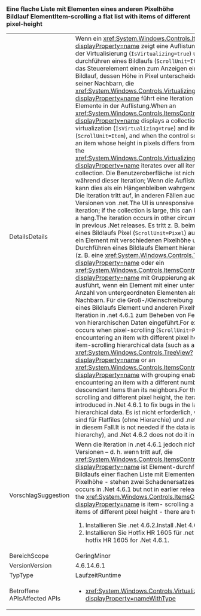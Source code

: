 ### <a name="item-scrolling-a-flat-list-with-items-of-different-pixel-height"></a><span data-ttu-id="92e8b-101">Eine flache Liste mit Elementen eines anderen Pixelhöhe Bildlauf Element</span><span class="sxs-lookup"><span data-stu-id="92e8b-101">Item-scrolling a flat list with items of different pixel-height</span></span>

|   |   |
|---|---|
|<span data-ttu-id="92e8b-102">Details</span><span class="sxs-lookup"><span data-stu-id="92e8b-102">Details</span></span>|<span data-ttu-id="92e8b-103">Wenn ein <xref:System.Windows.Controls.ItemsControl?displayProperty=name> zeigt eine Auflistung, die mithilfe der Virtualisierung (<code>IsVirtualizing=true</code>) und Element - durchführen eines Bildlaufs (<code>ScrollUnit=Item</code>), und wenn das Steuerelement einen zum Anzeigen eines Elements Bildlauf, dessen Höhe in Pixel unterscheidet sich von seiner Nachbarn, die <xref:System.Windows.Controls.VirtualizingStackPanel?displayProperty=name> führt eine Iteration durch alle Elemente in der Auflistung.</span><span class="sxs-lookup"><span data-stu-id="92e8b-103">When an <xref:System.Windows.Controls.ItemsControl?displayProperty=name> displays a collection using virtualization (<code>IsVirtualizing=true</code>) and item- scrolling (<code>ScrollUnit=Item</code>), and when the control scrolls to display an item whose height in pixels differs from its neighbors, the <xref:System.Windows.Controls.VirtualizingStackPanel?displayProperty=name> iterates over all items in the collection.</span></span> <span data-ttu-id="92e8b-104">Die Benutzeroberfläche ist nicht mehr reagiert, während dieser Iteration; Wenn die Auflistung groß ist, kann dies als ein Hängenbleiben wahrgenommen werden. Die Iteration tritt auf, in anderen Fällen auch in früheren Versionen von .net.</span><span class="sxs-lookup"><span data-stu-id="92e8b-104">The UI is unresponsive during this iteration; if the collection is large, this can be perceived as a hang.The iteration occurs in other circumstances, even in previous .Net releases.</span></span> <span data-ttu-id="92e8b-105">Es tritt z. B. beim Durchführen eines Bildlaufs Pixel (<code>ScrollUnit=Pixel</code>) ausführt, wenn ein Element mit verschiedenen Pixelhöhe und beim Durchführen eines Bildlaufs Element hierarchische Daten (z. B. eine <xref:System.Windows.Controls.TreeView?displayProperty=name> oder ein <xref:System.Windows.Controls.ItemsControl?displayProperty=name> mit Gruppierung aktiviert) ausführt, wenn ein Element mit einer unterschiedliche Anzahl von untergeordneten Elementen als seinen Nachbarn. Für die Groß-/Kleinschreibung durchführen eines Bildlaufs Element und anderen Pixelhöhe wurde die Iteration in .net 4.6.1 zum Beheben von Fehlern im Layout von hierarchischen Daten eingeführt.</span><span class="sxs-lookup"><span data-stu-id="92e8b-105">For example, it occurs when pixel-scrolling (<code>ScrollUnit=Pixel</code>) upon encountering an item with different pixel height, and when item-scrolling hierarchical data (such as a <xref:System.Windows.Controls.TreeView?displayProperty=name> or an <xref:System.Windows.Controls.ItemsControl?displayProperty=name> with grouping enabled) upon encountering an item with a different number of descendant items than its neighbors.For the case of item-scrolling and different pixel height, the iteration was introduced in .Net 4.6.1 to fix bugs in the layout of hierarchical data.</span></span>  <span data-ttu-id="92e8b-106">Es ist nicht erforderlich, wenn die Daten sind für Flatfiles (ohne Hierarchie) und .net 4.6.2 keine es in diesem Fall.</span><span class="sxs-lookup"><span data-stu-id="92e8b-106">It is not needed if the data is flat (no hierarchy), and .Net 4.6.2 does not do it in that case.</span></span>|
|<span data-ttu-id="92e8b-107">Vorschlag</span><span class="sxs-lookup"><span data-stu-id="92e8b-107">Suggestion</span></span>|<span data-ttu-id="92e8b-108">Wenn die Iteration in .net 4.6.1 jedoch nicht in früheren Versionen – d. h. wenn tritt auf, die <xref:System.Windows.Controls.ItemsControl?displayProperty=name> ist Element-durchführen eines Bildlaufs einer flachen Liste mit Elementen eines anderen Pixelhöhe - stehen zwei Schadenersatzes:</span><span class="sxs-lookup"><span data-stu-id="92e8b-108">If the iteration occurs in .Net 4.6.1 but not in earlier releases - that is, if the <xref:System.Windows.Controls.ItemsControl?displayProperty=name> is item- scrolling a flat list with items of different pixel height - there are two remedies:</span></span><ol><li><span data-ttu-id="92e8b-109">Installieren Sie .net 4.6.2.</span><span class="sxs-lookup"><span data-stu-id="92e8b-109">Install .Net 4.6.2.</span></span></li><li><span data-ttu-id="92e8b-110">Installieren Sie Hotfix HR 1605 für .net 4.6.1.</span><span class="sxs-lookup"><span data-stu-id="92e8b-110">Install hotfix HR 1605 for .Net 4.6.1.</span></span></li></ol>|
|<span data-ttu-id="92e8b-111">Bereich</span><span class="sxs-lookup"><span data-stu-id="92e8b-111">Scope</span></span>|<span data-ttu-id="92e8b-112">Gering</span><span class="sxs-lookup"><span data-stu-id="92e8b-112">Minor</span></span>|
|<span data-ttu-id="92e8b-113">Version</span><span class="sxs-lookup"><span data-stu-id="92e8b-113">Version</span></span>|<span data-ttu-id="92e8b-114">4.6.1</span><span class="sxs-lookup"><span data-stu-id="92e8b-114">4.6.1</span></span>|
|<span data-ttu-id="92e8b-115">Typ</span><span class="sxs-lookup"><span data-stu-id="92e8b-115">Type</span></span>|<span data-ttu-id="92e8b-116">Laufzeit</span><span class="sxs-lookup"><span data-stu-id="92e8b-116">Runtime</span></span>|
|<span data-ttu-id="92e8b-117">Betroffene APIs</span><span class="sxs-lookup"><span data-stu-id="92e8b-117">Affected APIs</span></span>|<ul><li><xref:System.Windows.Controls.VirtualizingStackPanel?displayProperty=nameWithType></li></ul>|

